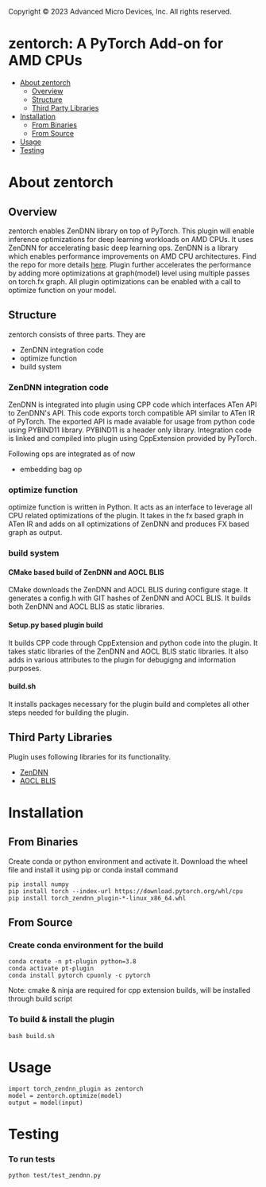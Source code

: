 Copyright &copy; 2023 Advanced Micro Devices, Inc. All rights reserved.

# zentorch: A PyTorch Add-on for AMD  CPUs

<!-- toc -->
- [About zentorch](#about-zentorch)
  - [Overview](#overview)
  - [Structure](#structure)
  - [Third Party Libraries](#third-party-libraries)
- [Installation](#installation)
  - [From Binaries](#from-binaries)
  - [From Source](#from-source)
- [Usage](#usage)
- [Testing](#testing)
<!-- tocstop -->

# About zentorch

## Overview
zentorch enables ZenDNN library on top of PyTorch. This plugin will enable inference optimizations for deep learning workloads on AMD CPUs. It uses ZenDNN for accelerating basic deep learning ops. ZenDNN is a library which enables performance improvements on AMD CPU architectures. Find the repo for more details [here](https://github.com/amd/ZenDNN). Plugin further accelerates the performance by adding more optimizations at graph(model) level using multiple passes on torch.fx graph. All plugin optimizations can be enabled with a call to optimize function on your model.

## Structure
zentorch consists of three parts. They are
- ZenDNN integration code
- optimize function
- build system

### ZenDNN integration code
ZenDNN is integrated into plugin using CPP code which interfaces ATen API to ZenDNN's API. This code exports torch compatible API similar to ATen IR of PyTorch. The exported API is made avaiable for usage from python code using PYBIND11 library. PYBIND11 is a header only library. Integration code is linked and compiled into plugin using CppExtension provided by PyTorch.

Following ops are integrated as of now
- embedding bag op

### optimize function
optimize function is written in Python. It acts as an interface to leverage all CPU related optimizations of the plugin. It takes in the fx based graph in ATen IR and adds on all optimizations of ZenDNN and produces FX based graph as output.

### build system
#### CMake based build of ZenDNN and AOCL BLIS
CMake downloads the ZenDNN and AOCL BLIS during configure stage. It generates a config.h with GIT hashes of ZenDNN and AOCL BLIS. It builds both ZenDNN and AOCL BLIS as static libraries.
#### Setup.py based plugin build
It builds CPP code through CppExtension and python code into the plugin. It takes static libraries of the ZenDNN and AOCL BLIS static libraries. It also adds in various attributes to the plugin for debugigng and information purposes.
#### build.sh
It installs packages necessary for the plugin build and completes all other steps needed for building the plugin.

## Third Party Libraries
Plugin uses following libraries for its functionality.
  * [ZenDNN](https://github.com/amd/ZenDNN)
  * [AOCL BLIS](https://github.com/amd/blis)

# Installation

## From Binaries
Create conda or python environment and activate it. Download the wheel file and install it using pip or conda install command
```
pip install numpy
pip install torch --index-url https://download.pytorch.org/whl/cpu
pip install torch_zendnn_plugin-*-linux_x86_64.whl
```

## From Source
### Create conda environment for the build
```
conda create -n pt-plugin python=3.8
conda activate pt-plugin
conda install pytorch cpuonly -c pytorch
```

Note: cmake & ninja are required for cpp extension builds, will be installed through build script

### To build & install the plugin
```
bash build.sh
```
# Usage

```
import torch_zendnn_plugin as zentorch
model = zentorch.optimize(model)
output = model(input)
```

# Testing

### To run tests
```
python test/test_zendnn.py
```